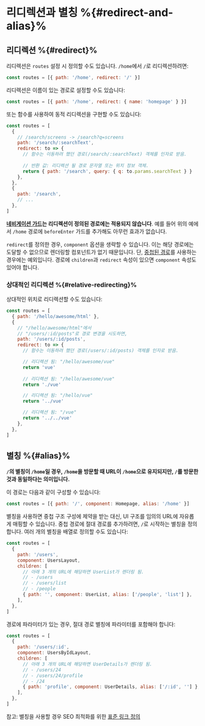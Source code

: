 # 리디렉션과 별칭 %{#redirect-and-alias}%

## 리디렉션 %{#redirect}%

리디렉션은 `routes` 설정 시 정의할 수도 있습니다.
`/home`에서 `/`로 리디렉션하려면:

```js
const routes = [{ path: '/home', redirect: '/' }]
```

리디렉션은 이름이 있는 경로로 설정할 수도 있습니다:

```js
const routes = [{ path: '/home', redirect: { name: 'homepage' } }]
```

또는 함수를 사용하여 동적 리디렉션을 구현할 수도 있습니다:

```js
const routes = [
  {
    // /search/screens -> /search?q=screens
    path: '/search/:searchText',
    redirect: to => {
      // 함수는 이동하려 했던 경로(/search/:searchText) 객체를 인자로 받음.
      
      // 반환 값: 리디렉션 될 경로 문자열 또는 위치 정보 객체.
      return { path: '/search', query: { q: to.params.searchText } }
    },
  },
  {
    path: '/search',
    // ...
  },
]
```

**[네비게이션 가드](../advanced/navigation-guards.md)는 리디렉션이 정의된 경로에는 적용되지 않습니다**.
예를 들어 위의 예에서 `/home` 경로에 `beforeEnter` 가드를 추가해도 아무런 효과가 없습니다.

`redirect`를 정의한 경우, `component` 옵션을 생략할 수 있습니다.
이는 해당 경로에는 도달할 수 없으므로 렌더링할 컴포넌트가 없기 때문입니다.
단, [중첩된 경로](nested-routes.md)를 사용하는 경우에는 예외입니다.
경로에 `children`과 `redirect` 속성이 있으면 `component` 속성도 있어야 합니다.

### 상대적인 리디렉션 %{#relative-redirecting}%

상대적인 위치로 리디렉션할 수도 있습니다:

```js
const routes = [
  { path: '/hello/awesome/html' },
  {
    // "/hello/awesome/html"에서
    // "/users/:id/posts"로 경로 변경을 시도하면,
    path: '/users/:id/posts',
    redirect: to => {
      // 함수는 이동하려 했던 경로(/users/:id/posts) 객체를 인자로 받음.

      // 리디렉션 됨: "/hello/awesome/vue"
      return 'vue'
      
      // 리디렉션 됨: "/hello/awesome/vue"
      return './vue'

      // 리디렉션 됨: "/hello/vue"
      return '../vue'

      // 리디렉션 됨: "/vue"
      return '../../vue'
    },
  },
]
```

## 별칭 %{#alias}%

**`/`의 별칭이 `/home`일 경우,
`/home`을 방문할 때 URL이 `/home`으로 유지되지만,
`/`를 방문한 것과 동일하다는 의미입니다.**

이 경로는 다음과 같이 구성할 수 있습니다:

```js
const routes = [{ path: '/', component: Homepage, alias: '/home' }]
```

별칭을 사용하면 중첩 구조 구성에 제약을 받는 대신,
UI 구조를 임의의 URL에 자유롭게 매핑할 수 있습니다.
중첩 경로에 절대 경로를 추가하려면,
`/`로 시작하는 별칭을 정의합니다.
여러 개의 별칭을 배열로 정의할 수도 있습니다:

```js
const routes = [
  {
    path: '/users',
    component: UsersLayout,
    children: [
      // 아래 3 개의 URL에 해당하면 UserList가 렌더링 됨.
      // - /users
      // - /users/list
      // - /people
      { path: '', component: UserList, alias: ['/people', 'list'] },
    ],
  },
]
```

경로에 파라미터가 있는 경우, 절대 경로 별칭에 파라미터를 포함해야 합니다:

```js
const routes = [
  {
    path: '/users/:id',
    component: UsersByIdLayout,
    children: [
      // 아래 3 개의 URL에 해당하면 UserDetails가 렌더링 됨.
      // - /users/24
      // - /users/24/profile
      // - /24
      { path: 'profile', component: UserDetails, alias: ['/:id', ''] },
    ],
  },
]
```

참고: 별칭을 사용할 경우 SEO 최적화를 위한 [표준 링크 정의](https://support.google.com/webmasters/answer/139066?hl=en)
